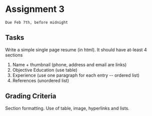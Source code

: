 # Assignment 3
`Due Feb 7th, before midnight`


## Tasks

Write a simple single page resume (in html). It should have at-least 4 sections

1. Name + thumbnail (phone, address and email are links) 
2. Objective Education (use table) 
3. Experience (use one paragraph for each entry -- ordered list) 
4. References (unordered list)


## Grading Criteria

Section formatting. Use of table, image, hyperlinks and lists.
